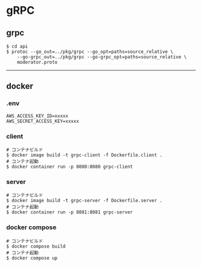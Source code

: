 # gRPC

## grpc

```
$ cd api
$ protoc --go_out=../pkg/grpc --go_opt=paths=source_relative \
	--go-grpc_out=../pkg/grpc --go-grpc_opt=paths=source_relative \
	moderator.proto
```

---

## docker

### .env

```
AWS_ACCESS_KEY_ID=xxxxx
AWS_SECRET_ACCESS_KEY=xxxxx
```

### client

```
# コンテナビルド
$ docker image build -t grpc-client -f Dockerfile.client .
# コンテナ起動
$ docker container run -p 8080:8080 grpc-client
```

### server

```
# コンテナビルド
$ docker image build -t grpc-server -f Dockerfile.server .
# コンテナ起動
$ docker container run -p 8081:8081 grpc-server
```

### docker compose

```
# コンテナビルド
$ docker compose build
# コンテナ起動
$ docker compose up
```
